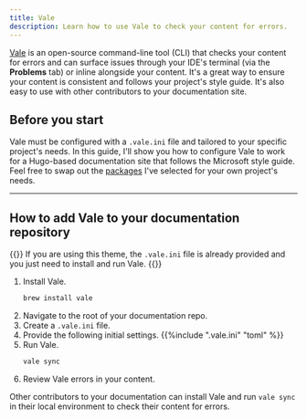 ```yaml
---
title: Vale
description: Learn how to use Vale to check your content for errors.
---
```


[Vale](https://vale.sh/) is an open-source command-line tool (CLI) that checks your content for errors and can surface issues through your IDE's terminal (via the **Problems** tab) or inline alongside your content. It's a great way to ensure your content is consistent and follows your project's style guide. It's also easy to use with other contributors to your documentation site.


## Before you start 

Vale must be configured with a `.vale.ini` file and tailored to your specific project's needs. In this guide, I'll show you how to configure Vale to work for a Hugo-based documentation site that follows the Microsoft style guide. Feel free to swap out the [packages](https://vale.sh/docs/topics/packages/) I've selected for your own project's needs. 

---


## How to add Vale to your documentation repository

{{<notice snack>}}
If you are using this theme, the `.vale.ini` file is already provided and you just need to install and run Vale.
{{</notice >}}

1. Install Vale.
   ```sh
   brew install vale
   ```
2. Navigate to the root of your documentation repo.
3. Create a `.vale.ini` file.
4. Provide the following initial settings.
   {{%include ".vale.ini" "toml" %}}
5. Run Vale.
   ```sh
   vale sync
   ```
6. Review Vale errors in your content.


Other contributors to your documentation can install Vale and run `vale sync` in their local environment to check their content for errors.
